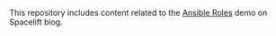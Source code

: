 This repository includes content related to the [Ansible Roles](https://spacelift.io/blog/ansible-roles) demo on Spacelift blog.